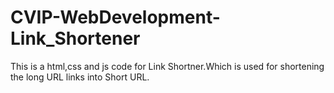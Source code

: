 # CVIP-WebDevelopment-Link_Shortener
This is a html,css and js code for Link Shortner.Which is used for shortening the long URL links into Short URL.
